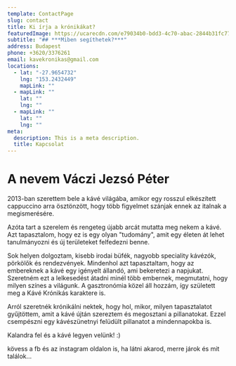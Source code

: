 ```yaml
---
template: ContactPage
slug: contact
title: Ki írja a krónikákat?
featuredImage: https://ucarecdn.com/e79034b0-bdd3-4c70-abac-2844b31fc777/
subtitle: "## ***Miben segíthetek?***"
address: Budapest
phone: +3620/3376261
email: kavekronikas@gmail.com
locations:
  - lat: "-27.9654732"
    lng: "153.2432449"
    mapLink: ""
  - mapLink: ""
    lat: ""
    lng: ""
  - mapLink: ""
    lat: ""
    lng: ""
meta:
  description: This is a meta description.
  title: Kapcsolat
---
```

# A nevem Váczi Jezsó Péter

2013-ban szerettem bele a kávé világába, amikor egy rosszul elkészített cappuccino arra ösztönzött, hogy több figyelmet szánjak ennek az italnak a megismerésére.

Azóta tart a szerelem és rengeteg újabb arcát mutatta meg nekem a kávé. Azt tapasztalom, hogy ez is egy olyan "tudomány", amit egy életen át lehet tanulmányozni és új területeket felfedezni benne. 

Sok helyen dolgoztam, kisebb irodai büfék, nagyobb speciality kávézók, pörkölők és rendezvények. Mindenhol azt tapasztaltam, hogy az embereknek a kávé egy igényelt állandó, ami bekeretezi a napjukat. Szeretném ezt a lelkesedést átadni minél több embernek, megmutatni, hogy milyen színes a világunk. A gasztronómia közel áll hozzám, így született meg a Kávé Krónikás karaktere is. 

Arról szeretnék krónikálni nektek, hogy hol, mikor, milyen tapasztalatot gyűjtöttem, amit a kávé újtán szereztem és megosztani a pillanatokat. Ezzel csempészni egy kávészünetnyi felüdült pillanatot a mindennapokba is.

Kalandra fel és a kávé legyen velünk! :) 

kövess a fb és az instagram oldalon is, ha látni akarod, merre járok és mit találok...